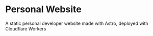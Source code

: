 # Personal Website

A static personal developer website made with Astro, deployed with Cloudflare Workers
